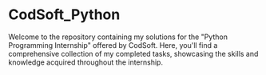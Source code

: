 # CodSoft_Python
Welcome to the repository containing my solutions for the "Python Programming Internship" offered by CodSoft. Here, you'll find a comprehensive collection of my completed tasks, showcasing the skills and knowledge acquired throughout the internship.
